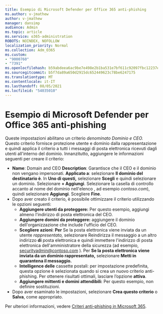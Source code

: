 ```yaml
---
title: Esempio di Microsoft Defender per Office 365 anti-phishing
ms.author: v-jmathew
author: v-jmathew
manager: dansimp
audience: Admin
ms.topic: article
ms.service: o365-administration
ROBOTS: NOINDEX, NOFOLLOW
localization_priority: Normal
ms.collection: Adm_O365
ms.custom:
- "9000760"
- "7391"
ms.openlocfilehash: b59abdeea6ac9be7e498e2b1ba531e7bf611c92097fbc12237e78364dae84f35
ms.sourcegitcommit: b5f7da89a650d2915dc652449623c78be6247175
ms.translationtype: MT
ms.contentlocale: it-IT
ms.lasthandoff: 08/05/2021
ms.locfileid: "54035010"
---
```

# <a name="example-microsoft-defender-for-office-365-anti-phishing-policy"></a>Esempio di Microsoft Defender per Office 365 anti-phishing

Queste impostazioni abilitano un criterio *denominato Dominio e CEO.* Questo criterio fornisce protezione utente e dominio dalla rappresentazione e quindi applica il criterio a tutti i messaggi di posta elettronica ricevuti dagli utenti all'interno del dominio. Innanzitutto, aggiungere le informazioni seguenti per creare il criterio:

- **Name**: Domain and CEO **Description**: Garantisce che il CEO e il dominio non vengano impersonati.
  **Applicato a**: selezionare **Il dominio del destinatario è**. In **Uno di questi,** selezionare **Scegli** e quindi selezionare un dominio. Selezionare **+ Aggiungi**. Selezionare la casella di controllo accanto al nome del dominio nell'elenco , ad esempio *contoso.com*), quindi selezionare **Aggiungi**. Scegliere **Fine**.
- Dopo aver creato il criterio, è possibile ottimizzare il criterio utilizzando le opzioni seguenti:
  - **Aggiungere utenti da proteggere:** Per questo esempio, aggiungi almeno l'indirizzo di posta elettronica del CEO.
  - **Aggiungere domini da proteggere:** aggiungere il dominio dell'organizzazione che include l'ufficio del CEO.
  - **Scegliere azioni**: **Per** Se la posta elettronica viene inviata da un utente *rappresentato,* selezionare Reindirizza il messaggio a un altro indirizzo **di** posta elettronica e quindi immettere l'indirizzo di posta elettronica dell'amministratore della sicurezza (ad esempio, securityadmin@contoso.com ). Per **Se la posta elettronica viene inviata da un dominio rappresentato,** selezionare **Metti in quarantena il messaggio.**
  - **Intelligence delle** cassette postali: per impostazione predefinita, questa opzione è selezionata quando si crea un nuovo criterio anti-phishing. Per ottenere risultati ottimali, lasciare l’opzione **attiva**.
  - **Aggiungere mittenti e domini attendibili:** Per questo esempio, non definire sostituzioni.
- Dopo aver esaminato le impostazioni, selezionare **Crea questo criterio** o **Salva**, come appropriato.

Per ulteriori informazioni, vedere [Criteri anti-phishing in Microsoft 365](https://go.microsoft.com/fwlink/?linkid=2092235).
